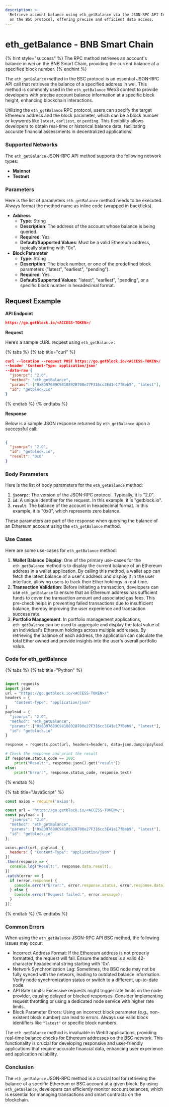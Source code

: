 ```yaml
---
description: >-
  Retrieve account balance using eth_getBalance via the JSON-RPC API Interface
  on the BSC protocol, offering precise and efficient data access.
---
```


# eth\_getBalance - BNB Smart Chain

{% hint style="success" %}
The RPC method retrieves an account's balance in wei on the BNB Smart Chain, providing the current balance at a specified block number.
{% endhint %}

The `eth_getBalance` method in the BSC protocol is an essential JSON-RPC API call that retrieves the balance of a specified address in wei. This method is commonly used in the `eth_getBalance` Web3 context to provide developers with precise account balance information at a specific block height, enhancing blockchain interactions.

Utilizing the `eth_getBalance` RPC protocol, users can specify the target Ethereum address and the block parameter, which can be a block number or keywords like `latest`, `earliest`, or `pending`. This flexibility allows developers to obtain real-time or historical balance data, facilitating accurate financial assessments in decentralized applications.

### Supported Networks

The `eth_getBalance` JSON-RPC API method supports the following network types:

* **Mainnet**
* **Testnet**

### Parameters

Here is the list of parameters `eth_getBalance` method needs to be executed. Always format the method name as inline code (wrapped in backticks).

* **Address**
  * **Type**: String
  * **Description**: The address of the account whose balance is being queried.
  * **Required**: Yes
  * **Default/Supported Values**: Must be a valid Ethereum address, typically starting with "0x".
* **Block Parameter**
  * **Type**: String
  * **Description**: The block number, or one of the predefined block parameters ("latest", "earliest", "pending").
  * **Required**: Yes
  * **Default/Supported Values**: "latest", "earliest", "pending", or a specific block number in hexadecimal format.

## Request Example

**API Endpoint**

```json
https://go.getblock.io/<ACCESS-TOKEN>/
```

**Request**

Here’s a sample cURL request using `eth_getBalance` :

{% tabs %}
{% tab title="curl" %}
```json
curl --location --request POST https://go.getblock.io/<ACCESS-TOKEN>/
--header 'Content-Type: application/json' 
--data-raw {
  "jsonrpc": "2.0",
  "method": "eth_getBalance",
  "params": ["0x8D97689C9818892B700e27F316cc3E41e17fBeb9", "latest"],
  "id": "getblock.io"
}
```
{% endtab %}
{% endtabs %}

**Response**

Below is a sample JSON response returned by `eth_getBalance` upon a successful call:

```json

{
  "jsonrpc": "2.0",
  "id": "getblock.io",
  "result": "0x0"
}

```

### Body Parameters

Here is the list of body parameters for the `eth_getBalance` method:

1. **`jsonrpc`**: The version of the JSON-RPC protocol. Typically, it is "2.0".
2. **`id`**: A unique identifier for the request. In this example, it is "getblock.io".
3. **`result`**: The balance of the account in hexadecimal format. In this example, it is "0x0", which represents zero balance.

These parameters are part of the response when querying the balance of an Ethereum account using the `eth_getBalance` method.

### Use Cases

Here are some use-cases for `eth_getBalance` method:

1. **Wallet Balance Display**: One of the primary use-cases for the `eth_getBalance` method is to display the current balance of an Ethereum address in a wallet application. By calling this method, a wallet app can fetch the latest balance of a user's address and display it in the user interface, allowing users to track their Ether holdings in real-time.
2. **Transaction Validation**: Before initiating a transaction, developers can use `eth_getBalance` to ensure that an Ethereum address has sufficient funds to cover the transaction amount and associated gas fees. This pre-check helps in preventing failed transactions due to insufficient balance, thereby improving the user experience and transaction success rate.
3. **Portfolio Management**: In portfolio management applications, `eth_getBalance` can be used to aggregate and display the total value of an individual's Ethereum holdings across multiple addresses. By retrieving the balance of each address, the application can calculate the total Ether owned and provide insights into the user's overall portfolio value.

### Code for eth\_getBalance

{% tabs %}
{% tab title="Python" %}
```python

import requests
import json
url = "https://go.getblock.io/<ACCESS-TOKEN>/"
headers = {
    "Content-Type": "application/json"
}
payload = {
  "jsonrpc": "2.0",
  "method": "eth_getBalance",
  "params": ["0x8D97689C9818892B700e27F316cc3E41e17fBeb9", "latest"],
  "id": "getblock.io"
}

response = requests.post(url, headers=headers, data=json.dumps(payload))

# Check the response and print the result
if response.status_code == 200:
    print("Result:", response.json().get("result"))
else:
    print("Error:", response.status_code, response.text)

```
{% endtab %}

{% tab title="JavaScript" %}
```javascript
const axios = require('axios');

const url = "https://go.getblock.io/<ACCESS-TOKEN>/";
const payload = {
  "jsonrpc": "2.0",
  "method": "eth_getBalance",
  "params": ["0x8D97689C9818892B700e27F316cc3E41e17fBeb9", "latest"],
  "id": "getblock.io"
};

axios.post(url, payload, {
  headers: { "Content-Type": "application/json" }
})
.then(response => {
  console.log("Result:", response.data.result);
})
.catch(error => {
  if (error.response) {
    console.error("Error:", error.response.status, error.response.data);
  } else {
    console.error("Request failed:", error.message);
  }
});
```
{% endtab %}
{% endtabs %}

### Common Errors

When using the `eth_getBalance` JSON-RPC API BSC method, the following issues may occur:

* Incorrect Address Format: If the Ethereum address is not properly formatted, the request will fail. Ensure the address is a valid 42-character hexadecimal string starting with '0x'.
* Network Synchronization Lag: Sometimes, the BSC node may not be fully synced with the network, leading to outdated balance information. Verify node synchronization status or switch to a different, up-to-date node.
* API Rate Limits: Excessive requests might trigger rate limits on the node provider, causing delayed or blocked responses. Consider implementing request throttling or using a dedicated node service with higher rate limits.
* Block Parameter Errors: Using an incorrect block parameter (e.g., non-existent block number) can lead to errors. Always use valid block identifiers like `"latest"` or specific block numbers.

The `eth_getBalance` method is invaluable in Web3 applications, providing real-time balance checks for Ethereum addresses on the BSC network. This functionality is crucial for developing responsive and user-friendly applications that require accurate financial data, enhancing user experience and application reliability.

### Conclusion

The `eth_getBalance` JSON-RPC method is a crucial tool for retrieving the balance of a specific Ethereum or BSC account at a given block. By using `eth_getBalance`, developers can efficiently monitor account balances, which is essential for managing transactions and smart contracts on the blockchain.
